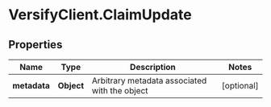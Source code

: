 # VersifyClient.ClaimUpdate

## Properties

Name | Type | Description | Notes
------------ | ------------- | ------------- | -------------
**metadata** | **Object** | Arbitrary metadata associated with the object | [optional] 


